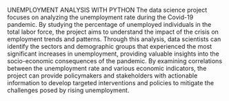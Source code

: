 UNEMPLOYMENT ANALYSIS WITH PYTHON
The data science project focuses on analyzing the unemployment rate during the Covid-19 pandemic. By studying the percentage of unemployed individuals in the total labor force, the project aims to understand the impact of the crisis on employment trends and patterns.
Through this analysis, data scientists can identify the sectors and demographic groups that experienced the most significant increases in unemployment, providing valuable insights into the socio-economic consequences of the pandemic.
By examining correlations between the unemployment rate and various economic indicators, the project can provide policymakers and stakeholders with actionable information to develop targeted interventions and policies to mitigate the challenges posed by rising unemployment.
